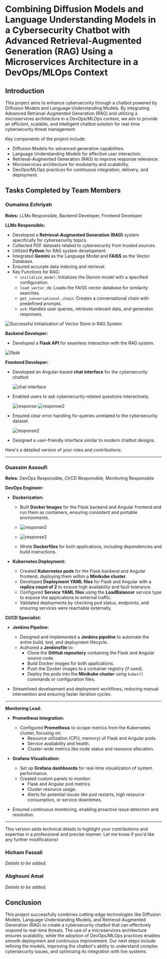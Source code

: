 # Combining Diffusion Models and Language Understanding Models in a Cybersecurity Chatbot with Advanced Retrieval-Augmented Generation (RAG) Using a Microservices Architecture in a DevOps/MLOps Context

## Introduction
This project aims to enhance cybersecurity through a chatbot powered by Diffusion Models and Language Understanding Models. By integrating Advanced Retrieval-Augmented Generation (RAG) and utilizing a microservices architecture in a DevOps/MLOps context, we aim to provide an efficient, scalable, and intelligent chatbot solution for real-time cybersecurity threat management.

Key components of the project include:
- Diffusion Models for advanced generative capabilities.
- Language Understanding Models for effective user interaction.
- Retrieval-Augmented Generation (RAG) to improve response relevance.
- Microservices architecture for modularity and scalability.
- DevOps/MLOps practices for continuous integration, delivery, and deployment.

## Tasks Completed by Team Members

### Oumaima Echriyah
**Roles:** LLMs Responsible, Backend Developer, Frontend Developer

**LLMs Responsible:**
- Developed a **Retrieval-Augmented Generation (RAG)** system specifically for cybersecurity topics.
- Collected PDF datasets related to cybersecurity from trusted sources.
- Utilized **Python** for RAG system development.
- Integrated **Gemini** as the Language Model and **FAISS** as the Vector Database.
- Ensured accurate data indexing and retrieval.
- Key Functions for RAG:
    - `initialize_model`: Initializes the Gemini model with a specified configuration.
    - `load_vector_db`: Loads the FAISS vector database for similarity searches.
    - `get_conversational_chain`: Creates a conversational chain with predefined prompts.
    - `ask`: Handles user queries, retrieves relevant data, and generates responses.
      
![Successful Initialization of Vector Store in RAG System](assets/vectorstore.PNG)


**Backend Developer:**
- Developed a **Flask API** for seamless interaction with the RAG system.
  
![flask](assets/flask-api-test..PNG)



**Frontend Developer:**
- Developed an Angular-based **chat interface** for the cybersecurity chatbot.

  ![chat interface](assets/chatInterface.PNG)

- Enabled users to ask cybersecurity-related questions interactively.
  
  ![response](assets/load-response.PNG)
  ![response2](assets/response-security-bot.PNG)
  
- Ensured clear error handling for queries unrelated to the cybersecurity dataset.

    ![response2](assets/outOfContext.PNG)

- Designed a user-friendly interface similar to modern chatbot designs.


Here's a detailed version of your roles and contributions:

---

### Ouassim Assoufi  

**Roles:** DevOps Responsible, CI/CD Responsible, Monitoring Responsible  



**DevOps Engineer:**  
- **Dockerization:**  
  - Built **Docker Images** for the Flask backend and Angular frontend and run them as containers, ensuring consistent and portable environments.
  -  ![response2](assets/angular-app.png)
 
  - ![response2](assets/flask-appcontainer.png)
  - Wrote **Dockerfiles** for both applications, including dependencies and build instructions.  

- **Kubernetes Deployment:**  
  - Created **Kubernetes pods** for the Flask backend and Angular frontend, deploying them within a **Minikube cluster**.  
  - Developed **Deployment YAML files** for Flask and Angular with a **replica count of 2** to ensure high availability and fault tolerance.  
  - Configured **Service YAML files** using the **LoadBalancer** service type to expose the applications to external traffic.  
  - Validated deployments by checking pod status, endpoints, and ensuring services were reachable externally.  



**CI/CD Specialist:**  
- **Jenkins Pipeline:**  
  - Designed and implemented a **Jenkins pipeline** to automate the entire build, test, and deployment lifecycle.  
  - Authored a **Jenkinsfile** to:  
    - Clone the **GitHub repository** containing the Flask and Angular source code.  
    - Build Docker images for both applications.  
    - Push the Docker images to a container registry (if used).  
    - Deploy the pods into the **Minikube cluster** using `kubectl` commands or configuration files.  

- Streamlined development and deployment workflows, reducing manual intervention and ensuring faster iteration cycles.  

---

**Monitoring Lead:**  
- **Prometheus Integration:**  
  - Configured **Prometheus** to scrape metrics from the Kubernetes cluster, focusing on:  
    - Resource utilization (CPU, memory) of Flask and Angular pods.  
    - Service availability and health.  
    - Cluster-wide metrics like node status and resource allocation.  

- **Grafana Visualization:**  
  - Set up **Grafana dashboards** for real-time visualization of system performance.  
  - Created custom panels to monitor:  
    - Flask and Angular pod metrics.  
    - Cluster resource usage.  
    - Alerts for potential issues like pod restarts, high resource consumption, or service downtimes.  

- Ensured continuous monitoring, enabling proactive issue detection and resolution.  

---

This version adds technical details to highlight your contributions and expertise in a professional and precise manner. Let me know if you'd like any further modifications!


### Hicham Fassali
*Details to be added.*

### Abghouni Amal
*Details to be added.*

## Conclusion
This project successfully combines cutting-edge technologies like Diffusion Models, Language Understanding Models, and Retrieval-Augmented Generation (RAG) to create a cybersecurity chatbot that can effectively respond to real-time threats. The use of a microservices architecture ensures scalability, while the adoption of DevOps/MLOps practices enables smooth deployment and continuous improvement. Our next steps include refining the models, improving the chatbot's ability to understand complex cybersecurity issues, and optimizing its integration with live systems.


